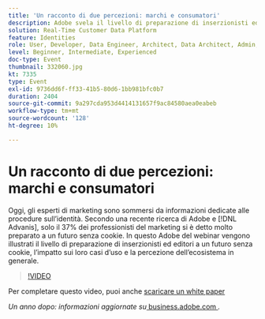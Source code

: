 ```yaml
---
title: 'Un racconto di due percezioni: marchi e consumatori'
description: Adobe svela il livello di preparazione di inserzionisti ed editori a un futuro senza cookie, l’impatto sui loro casi d’uso e la loro percezione dell’ecosistema in generale.
solution: Real-Time Customer Data Platform
feature: Identities
role: User, Developer, Data Engineer, Architect, Data Architect, Admin, Leader
level: Beginner, Intermediate, Experienced
doc-type: Event
thumbnail: 332060.jpg
kt: 7335
type: Event
exl-id: 9736dd6f-ff33-41b5-80d6-1bb981bfc0b7
duration: 2404
source-git-commit: 9a297cda953d4414131657f9ac84580aea0eabeb
workflow-type: tm+mt
source-wordcount: '128'
ht-degree: 10%

---
```


# Un racconto di due percezioni: marchi e consumatori

Oggi, gli esperti di marketing sono sommersi da informazioni dedicate alle procedure sull’identità. Secondo una recente ricerca di Adobe e [!DNL Advanis], solo il 37% dei professionisti del marketing si è detto molto preparato a un futuro senza cookie. In questo Adobe del webinar vengono illustrati il livello di preparazione di inserzionisti ed editori a un futuro senza cookie, l’impatto sui loro casi d’uso e la percezione dell’ecosistema in generale.

>[!VIDEO](https://video.tv.adobe.com/v/332060/?quality=12&learn=on)

Per completare questo video, puoi anche [scaricare un white paper](./../assets/whitepaper-a-tale-of-two-perceptions.pdf)

*Un anno dopo: informazioni aggiornate su*<a href="https://business.adobe.com/blog/perspectives/a-tale-of-two-perceptions-readiness-for-a-cookieless-future"> business.adobe.com </a>*.*
